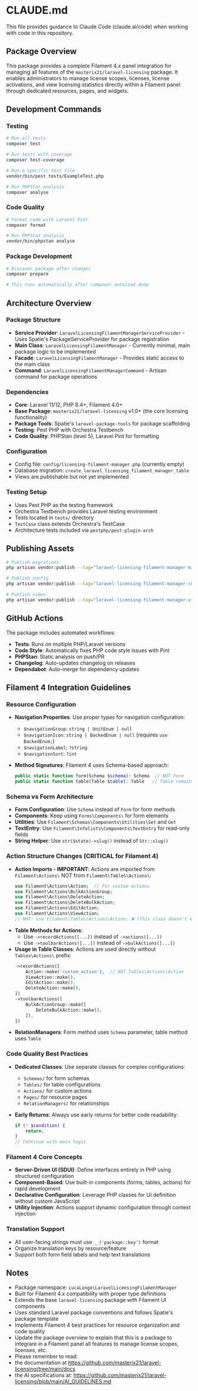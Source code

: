 # CLAUDE.md

This file provides guidance to Claude Code (claude.ai/code) when working with code in this repository.

## Package Overview

This package provides a complete Filament 4.x panel integration for managing all features of the `masterix21/laravel-licensing` package. It enables administrators to manage license scopes, licenses, license activations, and view licensing statistics directly within a Filament panel through dedicated resources, pages, and widgets.

## Development Commands

### Testing
```bash
# Run all tests
composer test

# Run tests with coverage
composer test-coverage

# Run a specific test file
vendor/bin/pest tests/ExampleTest.php

# Run PHPStan analysis
composer analyse
```

### Code Quality
```bash
# Format code with Laravel Pint
composer format

# Run PHPStan analysis
vendor/bin/phpstan analyse
```

### Package Development
```bash
# Discover package after changes
composer prepare

# This runs automatically after composer autoload dump
```

## Architecture Overview

### Package Structure
- **Service Provider**: `LaravelLicensingFilamentManagerServiceProvider` - Uses Spatie's PackageServiceProvider for package registration
- **Main Class**: `LaravelLicensingFilamentManager` - Currently minimal, main package logic to be implemented
- **Facade**: `LaravelLicensingFilamentManager` - Provides static access to the main class
- **Command**: `LaravelLicensingFilamentManagerCommand` - Artisan command for package operations

### Dependencies
- **Core**: Laravel 11/12, PHP 8.4+, Filament 4.0+
- **Base Package**: `masterix21/laravel-licensing` v1.0+ (the core licensing functionality)
- **Package Tools**: Spatie's `laravel-package-tools` for package scaffolding
- **Testing**: Pest PHP with Orchestra Testbench
- **Code Quality**: PHPStan (level 5), Laravel Pint for formatting

### Configuration
- Config file: `config/licensing-filament-manager.php` (currently empty)
- Database migration: `create_laravel_licensing_filament_manager_table`
- Views are publishable but not yet implemented

### Testing Setup
- Uses Pest PHP as the testing framework
- Orchestra Testbench provides Laravel testing environment
- Tests located in `tests/` directory
- `TestCase` class extends Orchestra's TestCase
- Architecture tests included via `pestphp/pest-plugin-arch`

## Publishing Assets

```bash
# Publish migrations
php artisan vendor:publish --tag="laravel-licensing-filament-manager-migrations"

# Publish config
php artisan vendor:publish --tag="laravel-licensing-filament-manager-config"

# Publish views
php artisan vendor:publish --tag="laravel-licensing-filament-manager-views"
```

## GitHub Actions

The package includes automated workflows:
- **Tests**: Runs on multiple PHP/Laravel versions
- **Code Style**: Automatically fixes PHP code style issues with Pint
- **PHPStan**: Static analysis on push/PR
- **Changelog**: Auto-updates changelog on releases
- **Dependabot**: Auto-merge for dependency updates

## Filament 4 Integration Guidelines

### Resource Configuration
- **Navigation Properties**: Use proper types for navigation configuration:
  - `$navigationGroup`: `string | UnitEnum | null`
  - `$navigationIcon`: `string | BackedEnum | null` (requires `use BackedEnum;`)
  - `$navigationLabel`: `?string`
  - `$navigationSort`: `?int`

- **Method Signatures**: Filament 4 uses Schema-based approach:
  ```php
  public static function form(Schema $schema): Schema  // NOT Form
  public static function table(Table $table): Table   // Table remains Table
  ```

### Schema vs Form Architecture
- **Form Configuration**: Use `Schema` instead of `Form` for form methods
- **Components**: Keep using `Forms\Components\` for form elements
- **Utilities**: Use `Filament\Schemas\Components\Utilities\Set` and `Get`
- **TextEntry**: Use `Filament\Infolists\Components\TextEntry` for read-only fields
- **String Helper**: Use `str($state)->slug()` instead of `Str::slug()`

### Action Structure Changes (CRITICAL for Filament 4)
- **Action Imports - IMPORTANT**: Actions are imported from `Filament\Actions\` NOT from `Filament\Tables\Actions\`:
  ```php
  use Filament\Actions\Action;  // For custom actions
  use Filament\Actions\BulkActionGroup;
  use Filament\Actions\DeleteAction;
  use Filament\Actions\DeleteBulkAction;
  use Filament\Actions\EditAction;
  use Filament\Actions\ViewAction;
  // NOT: use Filament\Tables\Actions\Action; ❌ (This class doesn't exist in Filament 4)
  ```
- **Table Methods for Actions**:
  - Use `->recordActions([...])` instead of `->actions([...])`
  - Use `->toolbarActions([...])` instead of `->bulkActions([...])`
- **Usage in Table Classes**: Actions are used directly without `Tables\Actions\` prefix:
  ```php
  ->recordActions([
      Action::make('custom_action'),  // NOT Tables\Actions\Action
      ViewAction::make(),
      EditAction::make(),
      DeleteAction::make(),
  ])
  ->toolbarActions([
      BulkActionGroup::make([
          DeleteBulkAction::make(),
      ]),
  ])
  ```
- **RelationManagers**: Form method uses `Schema` parameter, table method uses `Table`

### Code Quality Best Practices
- **Dedicated Classes**: Use separate classes for complex configurations:
  - `Schemas/` for form schemas
  - `Tables/` for table configurations
  - `Actions/` for custom actions
  - `Pages/` for resource pages
  - `RelationManagers/` for relationships

- **Early Returns**: Always use early returns for better code readability:
  ```php
  if (! $condition) {
      return;
  }
  // Continue with main logic
  ```

### Filament 4 Core Concepts
- **Server-Driven UI (SDUI)**: Define interfaces entirely in PHP using structured configuration
- **Component-Based**: Use built-in components (forms, tables, actions) for rapid development
- **Declarative Configuration**: Leverage PHP classes for UI definition without custom JavaScript
- **Utility Injection**: Actions support dynamic configuration through context injection

### Translation Support
- All user-facing strings must use `__('package::key')` format
- Organize translation keys by resource/feature
- Support both form field labels and help text translations

## Notes

- Package namespace: `LucaLongo\LaravelLicensingFilamentManager`
- Built for Filament 4.x compatibility with proper type definitions
- Extends the base `laravel-licensing` package with Filament UI components
- Uses standard Laravel package conventions and follows Spatie's package template
- Implements Filament 4 best practices for resource organization and code quality
- Update the package overview to explain that this is a package to integrare in a Filament panel all features to manage license scopes, licenses, etc.
- Please remember to read:
- the documentation at https://github.com/masterix21/laravel-licensing/tree/main/docs
- the AI specifications at: https://github.com/masterix21/laravel-licensing/blob/main/AI_GUIDELINES.md